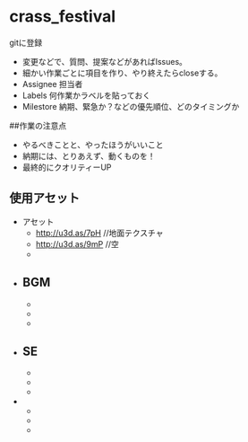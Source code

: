 # crass_festival
gitに登録

- 変更などで、質問、提案などがあればIssues。  
- 細かい作業ごとに項目を作り、やり終えたらcloseする。  
- Assignee 担当者  
- Labels 何作業かラベルを貼っておく  
- Milestore 納期、緊急か？などの優先順位、どのタイミングか  


##作業の注意点  
- やるべきことと、やったほうがいいこと  
- 納期には、とりあえず、動くものを！  
- 最終的にクオリティーUP  


## 使用アセット

 - アセット  
      - http://u3d.as/7pH //地面テクスチャ
      - http://u3d.as/9mP //空
      - 
 - BGM
      - 
      - 
      - 
      - 
 - SE
      - 
      - 
      - 
      - 
 - 
      - 
      - 
      - 
      
